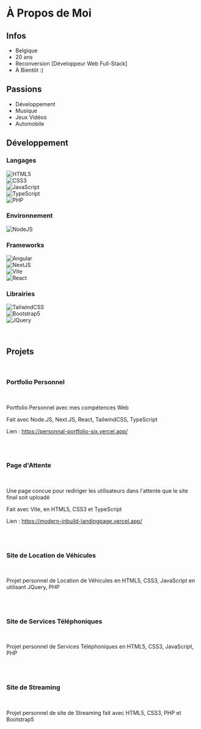 # À Propos de Moi

## Infos

- Belgique
- 20 ans
- Reconversion [Développeur Web Full-Stack]
- À Bientôt :)

## Passions

- Développement
- Musique
- Jeux Vidéos
- Automobile

## Développement

### Langages

![HTML5](https://img.shields.io/badge/html5-%23E34F26.svg?style=for-the-badge&logo=html5&logoColor=white)<br/>
![CSS3](https://img.shields.io/badge/css3-%231572B6.svg?style=for-the-badge&logo=css3&logoColor=white)<br/>
![JavaScript](https://img.shields.io/badge/javascript-%23323330.svg?style=for-the-badge&logo=javascript&logoColor=%23F7DF1E)<br/>
![TypeScript](https://img.shields.io/badge/typescript-%23323330.svg?style=for-the-badge&logo=typescript&logoColor=%3178C6)<br/>
![PHP](https://img.shields.io/badge/php-777BB4.svg?style=for-the-badge&logo=php&logoColor=white)<br/>

### Environnement

![NodeJS](https://img.shields.io/badge/node.js-5FA04E.svg?style=for-the-badge&logo=nodedotjs&logoColor=white)

### Frameworks

![Angular](https://img.shields.io/badge/angular-FF1231.svg?style=for-the-badge&logo=angular&logoColor=white)<br/>
![NextJS](https://img.shields.io/badge/next.js-000000.svg?style=for-the-badge&logo=nextdotjs&logoColor=white)<br/>
![Vite](https://img.shields.io/badge/vite-646CFF.svg?style=for-the-badge&logo=vite&logoColor=white)<br/>
![React](https://img.shields.io/badge/react-61DAFB.svg?style=for-the-badge&logo=react&logoColor=black)<br/>

### Librairies

![TailwindCSS](https://img.shields.io/badge/tailwindcss-06B6D4.svg?style=for-the-badge&logo=tailwindcss&logoColor=white)<br/>
![Bootstrap5](https://img.shields.io/badge/bootstrap5-7952B3.svg?style=for-the-badge&logo=bootstrap&logoColor=white)<br/>
![JQuery](https://img.shields.io/badge/jquery-0769AD.svg?style=for-the-badge&logo=jquery&logoColor=white)
  
<br>

## Projets
<br>

### Portfolio Personnel
<br>

Portfolio Personnel avec mes compétences Web

Fait avec Node.JS, Next.JS, React, TailwindCSS, TypeScript

Lien : https://personnal-portfolio-six.vercel.app/

<br><br>

### Page d'Attente
<br>

Une page concue pour rediriger les utilisateurs dans l'attente que le site final soit uploadé

Fait avec Vite, en HTML5, CSS3 et TypeScript

Lien : https://modern-inbuild-landingpage.vercel.app/

<br><br>

### Site de Location de Véhicules
<br>

Projet personnel de Location de Véhicules en HTML5, CSS3, JavaScript en utilisant JQuery, PHP

<br><br>

### Site de Services Téléphoniques
<br>

Projet personnel de Services Téléphoniques en HTML5, CSS3, JavaScript, PHP

<br><br>

### Site de Streaming
<br>

Projet personnel de site de Streaming fait avec HTML5, CSS3, PHP et Bootstrap5
